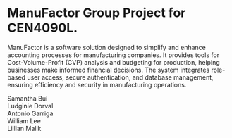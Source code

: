 # ManuFactor Group Project for CEN4090L.
ManuFactor is a software solution designed to simplify and enhance accounting processes for manufacturing companies. It provides tools for Cost-Volume-Profit (CVP) analysis and budgeting for production, helping businesses make informed financial decisions. The system integrates role-based user access, secure authentication, and database management, ensuring efficiency and security in manufacturing operations.

Samantha Bui<br/>
Ludginie Dorval<br/>
Antonio Garriga<br/>
William Lee<br/>
Lillian Malik<br/>
